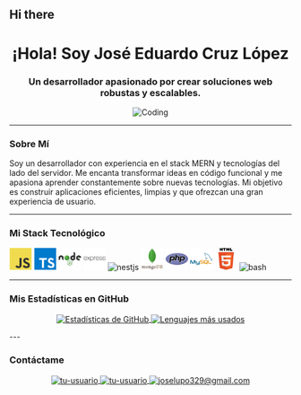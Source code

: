 ## Hi there 
<h1 align="center">¡Hola!  Soy José Eduardo Cruz López</h1>
<h3 align="center">Un desarrollador apasionado por crear soluciones web robustas y escalables.</h3>

<p align="center">
  <img src="https://media4.giphy.com/media/v1.Y2lkPTc5MGI3NjExYmV4NnJ4aGJ4ZmFqcXgwOHowcnhpNXB5ZmZ6bjdxNW4xZWxlc3p2bCZlcD12MV9pbnRlcm5hbF9naWZfYnlfaWQmY3Q9Zw/Q8Oj0y8taFeXublkqC/giphy.gif" alt="Coding" width="400"/>
</p>

---

###  Sobre Mí

<p>
  Soy un desarrollador con experiencia en el stack MERN y tecnologías del lado del servidor. Me encanta transformar ideas en código funcional y me apasiona aprender constantemente sobre nuevas tecnologías. Mi objetivo es construir aplicaciones eficientes, limpias y que ofrezcan una gran experiencia de usuario.
</p>

---

###  Mi Stack Tecnológico

<p align="left">
  <img src="https://raw.githubusercontent.com/devicons/devicon/master/icons/javascript/javascript-original.svg" alt="javascript" width="40" height="40"/>
  <img src="https://raw.githubusercontent.com/devicons/devicon/master/icons/typescript/typescript-original.svg" alt="typescript" width="40" height="40"/>
  <img src="https://raw.githubusercontent.com/devicons/devicon/master/icons/nodejs/nodejs-original-wordmark.svg" alt="nodejs" width="40" height="40"/>
  <img src="https://raw.githubusercontent.com/devicons/devicon/master/icons/express/express-original-wordmark.svg" alt="express" width="40" height="40"/>
  <img src="https://www.svgrepo.com/show/354107/nestjs.svg" alt="nestjs" width="40" height="40"/>
  <img src="https://raw.githubusercontent.com/devicons/devicon/master/icons/mongodb/mongodb-original-wordmark.svg" alt="mongodb" width="40" height="40"/>
  <img src="https://raw.githubusercontent.com/devicons/devicon/master/icons/php/php-original.svg" alt="php" width="40" height="40"/>
  <img src="https://raw.githubusercontent.com/devicons/devicon/master/icons/mysql/mysql-original-wordmark.svg" alt="sql" width="40" height="40"/>
  <img src="https://raw.githubusercontent.com/devicons/devicon/master/icons/html5/html5-original-wordmark.svg" alt="html5" width="40" height="40"/>
  <img src="https://www.vectorlogo.zone/logos/gnu_bash/gnu_bash-icon.svg" alt="bash" width="40" height="40"/>
</p>

---

###  Mis Estadísticas en GitHub

<p align="center">
  <a href="https://github.com/bobopomo23">
    <img align="center" src="https://github-readme-stats.vercel.app/api?username=bobopomo23&show_icons=true&locale=es&theme=dracula" alt="Estadísticas de GitHub" />
  </a>
  <a href="https://github.com/bobopomo23">
    <img align="center" src="https://github-readme-stats.vercel.app/api/top-langs?username=bobopomo23&layout=compact&locale=es&theme=dracula" alt="Lenguajes más usados" />
  </a>
</p>
---

###  Contáctame

<p align="center">
  <a href="https://linkedin.com/in/josé-eduardo-cruz-lópez-1b1403352" target="blank">
    <img align="center" src="https://raw.githubusercontent.com/rahuldkjain/github-profile-readme-generator/master/src/images/icons/Social/linked-in-alt.svg" alt="tu-usuario" height="30" width="45" />
  </a>
  <a href="https://x.com/Joseeduardocrz" target="blank">
    <img align="center" src="https://raw.githubusercontent.com/rahuldkjain/github-profile-readme-generator/master/src/images/icons/Social/twitter.svg" alt="tu-usuario" height="30" width="45" />
  </a>
   <a href="mailto:joselupo329@gmail.com">
    <img align="center" src="https://img.shields.io/badge/Gmail-D14836?style=for-the-badge&logo=gmail&logoColor=white"  alt="joselupo329@gmail.com" />
  </a>
</p>
